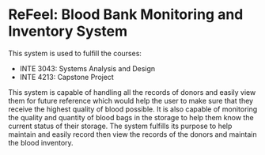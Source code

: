 # ReFeel: Blood Bank Monitoring and Inventory System

This system is used to fulfill the courses:
* INTE 3043: Systems Analysis and Design 
* INTE 4213: Capstone Project

This system is capable of handling all the records of donors and easily view them for future reference which would help the user to make sure that they receive the highest quality of blood possible. It is also capable of monitoring the quality and quantity of blood bags in the storage to help them know the current status of their storage. The system fulfills its purpose to help maintain and easily record then view the records of the donors and maintain the blood inventory.
